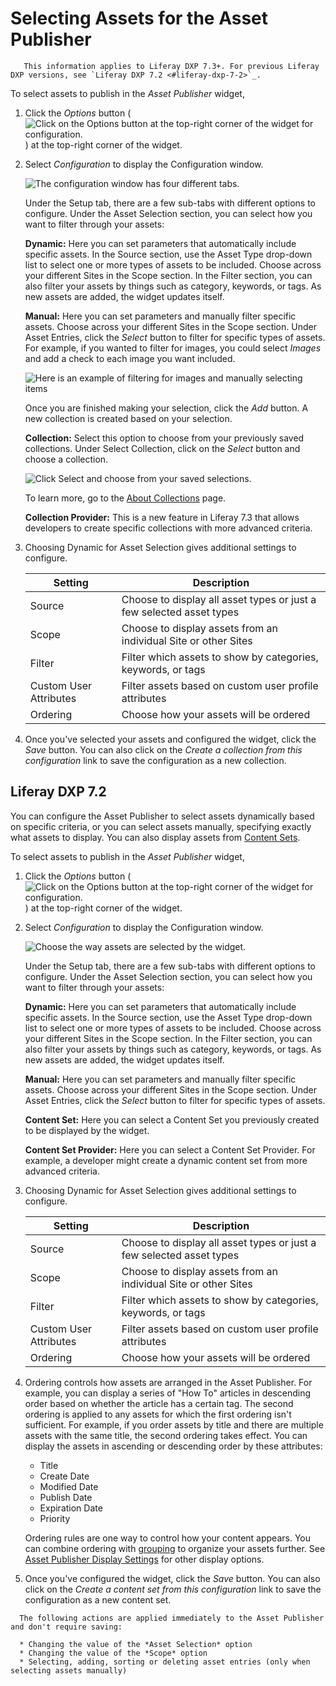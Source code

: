 # Selecting Assets for the Asset Publisher

```note::
   This information applies to Liferay DXP 7.3+. For previous Liferay DXP versions, see `Liferay DXP 7.2 <#liferay-dxp-7-2>`_.
```
To select assets to publish in the *Asset Publisher* widget,

1. Click the *Options* button (![Click on the Options button at the top-right corner of the widget for configuration.](../../../images/icon-options.png)) at the top-right corner of the widget.

1. Select *Configuration* to display the Configuration window.

    ![The configuration window has four different tabs.](selecting-assets-for-the-asset-publisher/images/02.png)

    Under the Setup tab, there are a few sub-tabs with different options to configure. Under the Asset Selection section, you can select how you want to filter through your assets:

    **Dynamic:** Here you can set parameters that automatically include specific assets. In the Source section, use the Asset Type drop-down list to select one or more types of assets to be included. Choose across your different Sites in the Scope section. In the Filter section, you can also filter your assets by things such as category, keywords, or tags. As new assets are added, the widget updates itself.

    **Manual:** Here you can set parameters and manually filter specific assets. Choose across your different Sites in the Scope section. Under Asset Entries, click the *Select* button to filter for specific types of assets. For example, if you wanted to filter for images, you could select *Images* and add a check to each image you want included.

    ![Here is an example of filtering for images and manually selecting items](selecting-assets-for-the-asset-publisher/images/03.png)

    Once you are finished making your selection, click the *Add* button. A new collection is created based on your selection.

    **Collection:** Select this option to choose from your previously saved collections. Under Select Collection, click on the *Select* button and choose a collection.

    ![Click Select and choose from your saved selections.](selecting-assets-for-the-asset-publisher/images/04.png)

    To learn more, go to the [About Collections](../../../content-authoring-and-management/collections-and-collection-pages/about-collections-and-collection-pages.md) page.

    **Collection Provider:** This is a new feature in Liferay 7.3 that allows developers to create specific collections with more advanced criteria. 

1. Choosing Dynamic for Asset Selection gives additional settings to configure.

    | Setting | Description |
    | ------- | ----------- |
    | Source | Choose to display all asset types or just a few selected asset types |
    | Scope | Choose to display assets from an individual Site or other Sites |
    | Filter | Filter which assets to show by categories, keywords, or tags |
    | Custom User Attributes | Filter assets based on custom user profile attributes |
    | Ordering | Choose how your assets will be ordered |

1. Once you've selected your assets and configured the widget, click the *Save* button. You can also click on the *Create a collection from this configuration* link to save the configuration as a new collection.

## Liferay DXP 7.2

You can configure the Asset Publisher to select assets dynamically based on specific criteria, or you can select assets manually, specifying exactly what assets to display. You can also display assets from [Content Sets](../../../content-authoring-and-management/collections-and-collection-pages/about-collections-and-collection-pages.md#liferay-dxp-7-2).

To select assets to publish in the *Asset Publisher* widget,

1. Click the *Options* button (![Click on the Options button at the top-right corner of the widget for configuration.](../../../images/icon-options.png)) at the top-right corner of the widget.

1. Select *Configuration* to display the Configuration window.

    ![Choose the way assets are selected by the widget.](./selecting-assets-for-the-asset-publisher/images/09.png)

    Under the Setup tab, there are a few sub-tabs with different options to configure. Under the Asset Selection section, you can select how you want to filter through your assets:

    **Dynamic:** Here you can set parameters that automatically include specific assets. In the Source section, use the Asset Type drop-down list to select one or more types of assets to be included. Choose across your different Sites in the Scope section. In the Filter section, you can also filter your assets by things such as category, keywords, or tags. As new assets are added, the widget updates itself.

    **Manual:** Here you can set parameters and manually filter specific assets. Choose across your different Sites in the Scope section. Under Asset Entries, click the *Select* button to filter for specific types of assets. 

    **Content Set:** Here you can select a Content Set you previously created to be displayed by the widget. 

    **Content Set Provider:** Here you can select a Content Set Provider. For example, a developer might create a dynamic content set from more advanced criteria.

1. Choosing Dynamic for Asset Selection gives additional settings to configure.

    | Setting | Description |
    | ------- | ----------- |
    | Source | Choose to display all asset types or just a few selected asset types |
    | Scope | Choose to display assets from an individual Site or other Sites |
    | Filter | Filter which assets to show by categories, keywords, or tags |
    | Custom User Attributes | Filter assets based on custom user profile attributes |
    | Ordering | Choose how your assets will be ordered |

1. Ordering controls how assets are arranged in the Asset Publisher. For example, you can display a series of "How To" articles in descending order based on whether the article has a certain tag. The second ordering is applied to any assets for which the first ordering isn't sufficient. For example, if you order assets by title and there are multiple assets with the same title, the second ordering takes effect. You can display the assets in ascending or descending order by these attributes:

    * Title
    * Create Date
    * Modified Date
    * Publish Date
    * Expiration Date
    * Priority

    Ordering rules are one way to control how your content appears. You can combine ordering with [grouping](./configuring-display-settings.md#grouping) to organize your assets further. See [Asset Publisher Display Settings](./configuring-display-settings.md) for other display options.

1. Once you've configured the widget, click the *Save* button. You can also click on the *Create a content set from this configuration* link to save the configuration as a new content set.

```note::
  The following actions are applied immediately to the Asset Publisher and don't require saving:

  * Changing the value of the *Asset Selection* option
  * Changing the value of the *Scope* option
  * Selecting, adding, sorting or deleting asset entries (only when selecting assets manually)
```